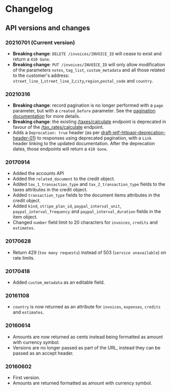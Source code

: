 # Changelog

## API versions and changes

### 20210701 (Current version)

- **Breaking change**: `DELETE /invoices/INVOICE_ID` will cease to exist and return a `410 Gone`.
- **Breaking change**: `PUT /invoices/INVOICE_ID` will only allow modification of the parameters `notes`, `tag_list`, `custom_metadata` and all those related to the customer's address: `street_line_1`,`street_line_2`,`city`,`region`,`postal_code` and `country`.

### 20210316
* **Breaking change**: record pagination is no longer performed with a `page` parameter, but with a `created_before` parameter. See the [pagination documentation](#pagination) for more details.
* **Breaking change**: the existing [/taxes/calculate](#calculate-taxes) endpoint is deprecated in favour of the [/tax_rates/calculate](#calculate-a-tax-rate) endpoint.
* Adds a `Deprecation: true` header (as per <a href='https://tools.ietf.org/html/draft-ietf-httpapi-deprecation-header-01#section-2.1'>draft-ietf-httpapi-deprecation-header-01</a>) to responses using deprecated pagination, with a `Link` header linking to the updated documentation. After the deprecation dates, those endpoints will return a `410 Gone`.

### 20170914
* Added the accounts API
* Added the `related_document` to the credit object.
* Added `tax_1_transaction_type` and `tax_2_transaction_type` fields to the taxes attributes in the credit object.
* Added `transaction_type` fields to the document items attributes in the credit object.
* Added `kind`, `stripe_plan_id`, `paypal_interval_unit`, `paypal_interval_frequency` and `paypal_interval_duration` fields in the item object.
* Changed `number` field limit to 20 characters for `invoices`, `credits` and `estimates`.

### 20170628
* Return 429 (`too many requests`) instead of 503 (`service unavailable`) on rate limits.

### 20170418
* Added `custom_metadata` as an editable field.

### 20161108
* `country` is now returned as an attribute for `invoices`, `expenses`, `credits` and `estimates`.

### 20160614
* Amounts are now returned as cents instead being formatted as amount with currency symbol.
* Versions are no longer passed as part of the URL, instead they can be passed as an accept header.

### 20160602
* First version.
* Amounts are returned formatted as amount with currency symbol.
